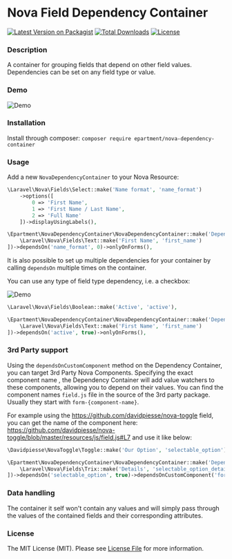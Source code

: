 # Nova Field Dependency Container

[![Latest Version on Packagist](https://img.shields.io/packagist/v/epartment/nova-dependency-container.svg)](https://packagist.org/packages/epartment/nova-dependency-container)
[![Total Downloads](https://img.shields.io/packagist/dt/epartment/nova-dependency-container.svg)](https://packagist.org/packages/epartment/nova-dependency-container)
[![License](https://img.shields.io/packagist/l/epartment/nova-dependency-container.svg)](https://github.com/epartment/nova-dependency-container/blob/master/LICENSE.md)

### Description
A container for grouping fields that depend on other field values. Dependencies can be set on any field type or value.

### Demo

![Demo](https://raw.githubusercontent.com/epartment/nova-dependency-container/master/docs/demo.gif)

### Installation
Install through composer: `composer require epartment/nova-dependency-container`

### Usage

Add a new `NovaDependencyContainer` to your Nova Resource:

```php
\Laravel\Nova\Fields\Select::make('Name format', 'name_format')
    ->options([
        0 => 'First Name',
        1 => 'First Name / Last Name',
        2 => 'Full Name'
    ])->displayUsingLabels(),

\Epartment\NovaDependencyContainer\NovaDependencyContainer::make('Dependent settings', [
    \Laravel\Nova\Fields\Text::make('First Name', 'first_name')
])->dependsOn('name_format', 0)->onlyOnForms(),
```

It is also possible to set up multiple dependencies for your container by calling `dependsOn` multiple times on the container.

You can use any type of field type dependency, i.e. a checkbox:

![Demo](https://raw.githubusercontent.com/epartment/nova-dependency-container/master/docs/demo-2.gif)

```php
\Laravel\Nova\Fields\Boolean::make('Active', 'active'),

\Epartment\NovaDependencyContainer\NovaDependencyContainer::make('Dependent settings', [
    \Laravel\Nova\Fields\Text::make('First Name', 'first_name')
])->dependsOn('active', true)->onlyOnForms(),
```

### 3rd Party support
Using the `dependsOnCustomComponent` method on the Dependency Container, you can target 3rd Party Nova Components. Specifying the exact component name , the Dependency Container will add value watchers to these components, allowing you to depend on their values. You can find the component names `field.js` file in the source of the 3rd party package. Usually they start with `form-{component-name}`.

For example using the https://github.com/davidpiesse/nova-toggle field, you can get the name of the component here: https://github.com/davidpiesse/nova-toggle/blob/master/resources/js/field.js#L7 and use it like below:

```php
\Davidpiesse\NovaToggle\Toggle::make('Our Option', 'selectable_option')->hideFromIndex(),

\Epartment\NovaDependencyContainer\NovaDependencyContainer::make('Dependent settings', [
    \Laravel\Nova\Fields\Trix::make('Details', 'selectable_option_details'),
])->dependsOn('selectable_option', true)->dependsOnCustomComponent('form-nova-toggle'),
```


### Data handling
The container it self won't contain any values and will simply pass through the values of the contained fields and their corresponding attributes.

### License
The MIT License (MIT). Please see [License File](https://github.com/epartment/nova-dependency-container/blob/master/LICENSE.md) for more information.

